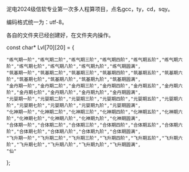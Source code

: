 泥电2024级信软专业第一次多人程算项目，点名gcc，ty，cd，sqy。     

编码格式统一为：utf-8。

各自的文件夹已经创建好，在文件夹内操作。

const char* Lvl[70][20] = {

	"练气期一阶","练气期二阶","练气期三阶","练气期四阶","练气期五阶","练气期六阶","练气期七阶","练气期八阶","练气期九阶","练气期圆满",
	"筑基期一阶","筑基期二阶","筑基期三阶","筑基期四阶","筑基期五阶","筑基期六阶","筑基期七阶","筑基期八阶","筑基期九阶","筑基期圆满",
	"金丹期一阶","金丹期二阶","金丹期三阶","金丹期四阶","金丹期五阶","金丹期六阶","金丹期七阶","金丹期八阶","金丹期九阶","金丹期圆满",
	"元婴期一阶","元婴期二阶","元婴期三阶","元婴期四阶","元婴期五阶","元婴期六阶","元婴期七阶","元婴期八阶","元婴期九阶","元婴期圆满",
	"化神期一阶","化神期二阶","化神期三阶","化神期四阶","化神期五阶","化神期六阶","化神期七阶","化神期八阶","化神期九阶","化神期圆满",
	"合体期一阶","合体期二阶","合体期三阶","合体期四阶","合体期五阶","合体期六阶","合体期七阶","合体期八阶","合体期九阶","合体期圆满",
	"飞升期一阶","飞升期二阶","飞升期三阶","飞升期四阶","飞升期五阶","飞升期六阶","飞升期七阶","飞升期八阶","飞升期九阶","飞升期圆满",
	"仙"
 
};
